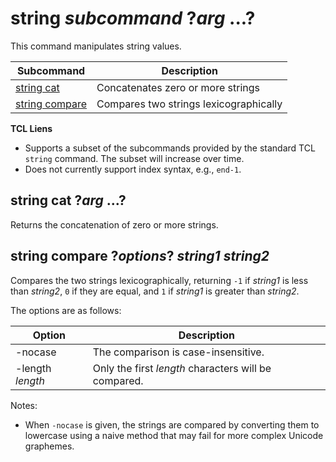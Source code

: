 # string *subcommand* ?*arg* ...?

This command manipulates string values.

| Subcommand                                  | Description                                    |
| ------------------------------------------- | ---------------------------------------------- |
| [string cat](#string-cat-arg)               | Concatenates zero or more strings  |
| [string compare](#string-compare-options-string1-string2) | Compares two strings lexicographically |

**TCL Liens**

* Supports a subset of the subcommands provided by the standard TCL `string` command.  The
  subset will increase over time.
* Does not currently support index syntax, e.g., `end-1`.

## string cat ?*arg* ...?

Returns the concatenation of zero or more strings.

## string compare ?*options*? *string1* *string2*

Compares the two strings lexicographically, returning `-1` if *string1* is less than *string2*,
`0` if they are equal, and `1` if *string1* is greater than *string2*.

The options are as follows:

| Option           | Description                                          |
| ---------------- | ---------------------------------------------------- |
| -nocase          | The comparison is case-insensitive.                  |
| -length *length* | Only the first *length* characters will be compared. |

Notes:

* When `-nocase` is given, the strings are compared by converting them to lowercase using
  a naive method that may fail for more complex Unicode graphemes.
